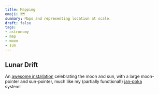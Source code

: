 ```yaml
---
title: Mapping
emoji: 🗺️
summary: Maps and representing location at scale.
draft: false
tags:
- astronomy
- map
- moon
- sun
---
```

## Lunar Drift

An [awesome installation](https://www.rebeccacummins.com/work#/public-comissions/) celebrating the moon and sun, with a large moon-pointer and sun-pointer, much like my (partially functional!) [jan-poka](https://github.com/jphastings/jan-poka) system!
